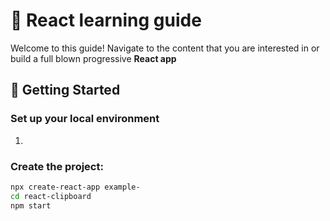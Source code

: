 <link rel="stylesheet" href="style.css">


# 🎉 React learning guide

Welcome to this guide! Navigate to the content that you are interested in or build a full blown progressive **React app**

## 📌 Getting Started
### Set up your local environment
1. 
### Create the project:
   ```sh
   npx create-react-app example-
   cd react-clipboard
   npm start
